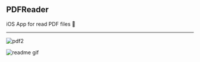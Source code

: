 ## PDFReader

iOS App for read PDF files 📱

***
![pdf2](https://user-images.githubusercontent.com/2387874/122806104-88ab0e00-d28f-11eb-8026-34dff82cfcc0.gif)

<img src="public/full.gif" alt="readme gif">

